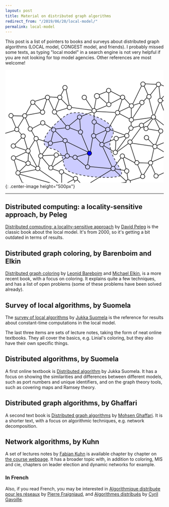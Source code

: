 ```yaml
---
layout: post
title: Material on distributed graph algorithms
redirect_from: "/2019/06/20/local-model/"
permalink: local-model
---
```


This post is a list of pointers to books and surveys about distributed graph 
algorithms (LOCAL model, CONGEST model, and friends).
I probably missed some texts, as typing "local model" in a search engine 
is not very helpful if you are not looking for top model agencies. 
Other references are most welcome! 

![](assets/local.png){: .center-image height="500px"}

---

## Distributed computing: a locality-sensitive approach, by Peleg

[Distributed computing: a locality-sensitive approach](https://epubs.siam.org/doi/book/10.1137/1.9780898719772)
by [David Peleg](http://www.weizmann.ac.il/math/peleg/) is the classic book 
about the local model. It's from 2000, so it's getting a bit outdated in terms 
of results. 

## Distributed graph coloring, by Barenboim and Elkin

[Distributed graph coloring](https://www.cs.bgu.ac.il/~elkinm/book.pdf)
by 
[Leonid Bareboim](https://www.openu.ac.il/personal_sites/leonid-barenboim/)
and [Michael Elkin](https://www.cs.bgu.ac.il/~elkinm/), is a more recent book, 
with a focus on coloring. It explains quite a few techniques, and has a list of 
open problems (some of these problems have been solved already).

## Survey of local algorithms, by Suomela
The [survey of local algorithms](https://users.ics.aalto.fi/suomela/doc/local-survey.pdf)
by [Jukka Suomela](https://users.ics.aalto.fi/suomela/) is the reference for 
results about constant-time computations in the local model.

The last three items are sets of lecture notes, taking the form of 
neat online textbooks. They all cover the basics, e.g. Linial's coloring, but 
they also have their own specific things.

## Distributed algorithms, by Suomela

A first online textbook is
[Distributed algorithm](https://users.ics.aalto.fi/suomela/da/da-print.pdf)
by Jukka Suomela. It has a focus on showing the similarities and differences 
between different models, such as port numbers and unique identifiers, and on the 
graph theory tools, such as covering maps and Ramsey theory.

## Distributed graph algorithms, by Ghaffari

A second text book is
[Distributed graph algorithms](https://disco.ethz.ch/courses/podc/lecturenotes/LOCAL.pdf)
by 
[Mohsen Ghaffari](https://people.csail.mit.edu/ghaffari/). 
It is a shorter text, with a focus on algorithmic techniques, e.g. network 
decomposition. 

## Network algorithms, by Kuhn

A set of lectures notes by [Fabian Kuhn](http://ac.informatik.uni-freiburg.de/kuhn/)
is available chapter by chapter on
[the course webpage](http://ac.informatik.uni-freiburg.de/teaching/ss_18/network-algorithms.php).
It has a broader topic with, in addition to coloring, MIS and cie, chapters on 
leader election and dynamic networks for example.

### In French
Also, if you read French, you may be interested in 
[Algorithmique distribuée pour les réseaux](https://www.irif.fr/_media/users/pierref/notes_algo_distribue.pdf)
by [Pierre Fraigniaud](https://www.irif.fr/users/pierref/index), and 
[Algorithmes distribués](http://dept-info.labri.fr/~gavoille/UE-AD/cours.pdf) 
by [Cyril Gavoille](http://dept-info.labri.fr/~gavoille/).
